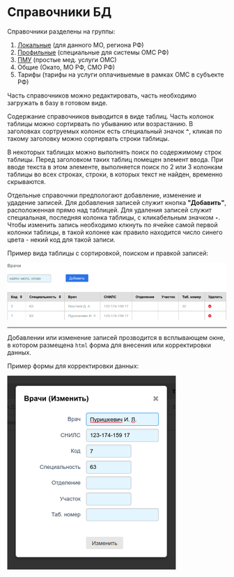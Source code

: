 # Справочники БД

Справочники разделены на группы:

1. [Локальные](./sprav/local.md) (для данного МО, региона РФ)
2. [Профильные](./sprav/prof.md) (специальные для системы ОМС РФ)
3. [ПМУ](./sprav/pmu.md) (простые мед. услуги ОМС)
4. Общие (Окато, МО РФ, СМО РФ)
5. Тарифы (тарифы на услуги оплачивыемые в рамках ОМС в субъекте РФ)

Часть справочников можно редактировать, часть необходимо загружать в базу в готовом виде.

Содержание справочников выводится в виде таблиц. Часть колонок таблицы можно
сортирвать по убыванию или возрастанию. В заголовках сортруемых колонок есть специальный
значок **`^`**, кликая по такому заголовку можно сортирвать строки таблицы.

В некоторых таблицах можно выполнять поиск по содержимому строк таблицы. Перед
заголовком таких таблиц помещен элемент ввода. При вводе текста в этом элементе,
выполняется поиск по 2 или 3 колонкам таблицы во всех строках, строки, в которых текст
не найден, временно скрываются.

Отдельные справочнки предпологают добавление, изменение и удадение записей. Для добавления
записей служит кнопка **"Добавить"**, расположенная прямо над таблицей. Для удаления записей
служит специальная, последняя колонка таблицы, с кликабельным значком **`-`**. Чтобы изменить
запись необходимо клкнуть по ячейке самой первой колонки таблицы, в такой колонке как правило
находится число синего цвета - некий код для такой записи.

Пример вида таблицы с сортировкой, поиском и правкой записей:

![Справочник "Врачи"](./images/doctor.png)

---

Добавлении или изменение записей прозводится в всплывающем окне, в котором размещена
`html` форма для внесения или корректировки данных.

Пример формы для корректировки данных:

![Корректировка "Врачи"](./images/change.png)
